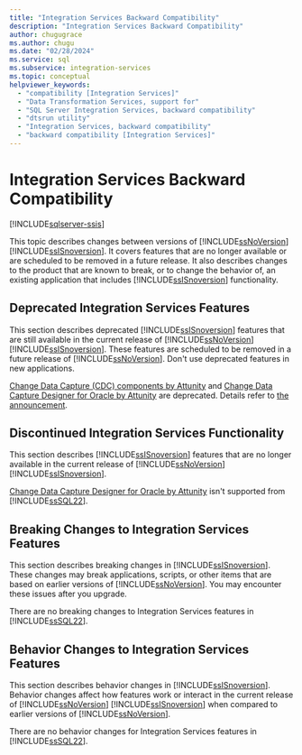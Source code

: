 ```yaml
---
title: "Integration Services Backward Compatibility"
description: "Integration Services Backward Compatibility"
author: chugugrace
ms.author: chugu
ms.date: "02/28/2024"
ms.service: sql
ms.subservice: integration-services
ms.topic: conceptual
helpviewer_keywords:
  - "compatibility [Integration Services]"
  - "Data Transformation Services, support for"
  - "SQL Server Integration Services, backward compatibility"
  - "dtsrun utility"
  - "Integration Services, backward compatibility"
  - "backward compatibility [Integration Services]"
---
```

# Integration Services Backward Compatibility

[!INCLUDE[sqlserver-ssis](../includes/applies-to-version/sqlserver-ssis.md)]


  This topic describes changes between versions of [!INCLUDE[ssNoVersion](../includes/ssnoversion-md.md)] [!INCLUDE[ssISnoversion](../includes/ssisnoversion-md.md)]. It covers features that are no longer available or are scheduled to be removed in a future release. It also describes changes to the product that are known to break, or to change the behavior of, an existing application that includes [!INCLUDE[ssISnoversion](../includes/ssisnoversion-md.md)] functionality.  
  
## Deprecated Integration Services Features

This section describes deprecated [!INCLUDE[ssISnoversion](../includes/ssisnoversion-md.md)] features that are still available in the current release of [!INCLUDE[ssNoVersion](../includes/ssnoversion-md.md)] [!INCLUDE[ssISnoversion](../includes/ssisnoversion-md.md)]. These features are scheduled to be removed in a future release of [!INCLUDE[ssNoVersion](../includes/ssnoversion-md.md)]. Don't use deprecated features in new applications.  
  
[Change Data Capture (CDC) components by Attunity](data-flow/cdc-flow-components.md) and [Change Data Capture Designer for Oracle by Attunity](change-data-capture/change-data-capture-designer-for-oracle-by-attunity.md) are deprecated. Details refer to [the announcement](https://www.microsoft.com/sql-server/blog/2024/02/28/sql-server-integration-services-ssis-change-data-capture-attunity-feature-deprecations/).

## Discontinued Integration Services Functionality

This section describes [!INCLUDE[ssISnoversion](../includes/ssisnoversion-md.md)] features that are no longer available in the current release of [!INCLUDE[ssNoVersion](../includes/ssnoversion-md.md)] [!INCLUDE[ssISnoversion](../includes/ssisnoversion-md.md)].  
  
[Change Data Capture Designer for Oracle by Attunity](change-data-capture/change-data-capture-designer-for-oracle-by-attunity.md) isn't supported from [!INCLUDE[ssSQL22](../includes/sssql22-md.md)].

## Breaking Changes to Integration Services Features

This section describes breaking changes in [!INCLUDE[ssISnoversion](../includes/ssisnoversion-md.md)]. These changes may break applications, scripts, or other items that are based on earlier versions of [!INCLUDE[ssNoVersion](../includes/ssnoversion-md.md)]. You may encounter these issues after you upgrade.  
  
 There are no breaking changes to Integration Services features in [!INCLUDE[ssSQL22](../includes/sssql22-md.md)]. 

## Behavior Changes to Integration Services Features

This section describes behavior changes in [!INCLUDE[ssISnoversion](../includes/ssisnoversion-md.md)]. Behavior changes affect how features work or interact in the current release of [!INCLUDE[ssNoVersion](../includes/ssnoversion-md.md)] [!INCLUDE[ssISnoversion](../includes/ssisnoversion-md.md)] when compared to earlier versions of [!INCLUDE[ssNoVersion](../includes/ssnoversion-md.md)].  
  
There are no behavior changes for Integration Services features in [!INCLUDE[ssSQL22](../includes/sssql22-md.md)].  
